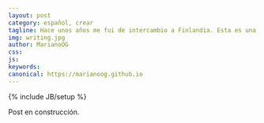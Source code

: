 ```yaml
---
layout: post
category: español, crear
tagline: Hace unos años me fui de intercambio a Finlandia. Esta es una pequeña recopilación de algunas preguntas que me han hecho cómo es estudiar y vivir allá.
img: writing.jpg
author: MarianoOG
css: 
js: 
keywords: 
canonical: https://marianoog.github.io
---
```

{% include JB/setup %}

Post en construcción.